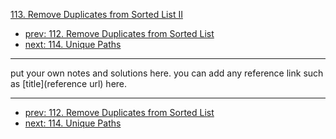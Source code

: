 [113. Remove Duplicates from Sorted List II](http://www.lintcode.com/problem/remove-duplicates-from-sorted-list-ii)

- [prev: 112. Remove Duplicates from Sorted List](112-remove-duplicates-from-sorted-list.md)
- [next: 114. Unique Paths](114-unique-paths.md)

---

put your own notes and solutions here.
you can add any reference link such as [title](reference url) here.

---

- [prev: 112. Remove Duplicates from Sorted List](112-remove-duplicates-from-sorted-list.md)
- [next: 114. Unique Paths](114-unique-paths.md)
